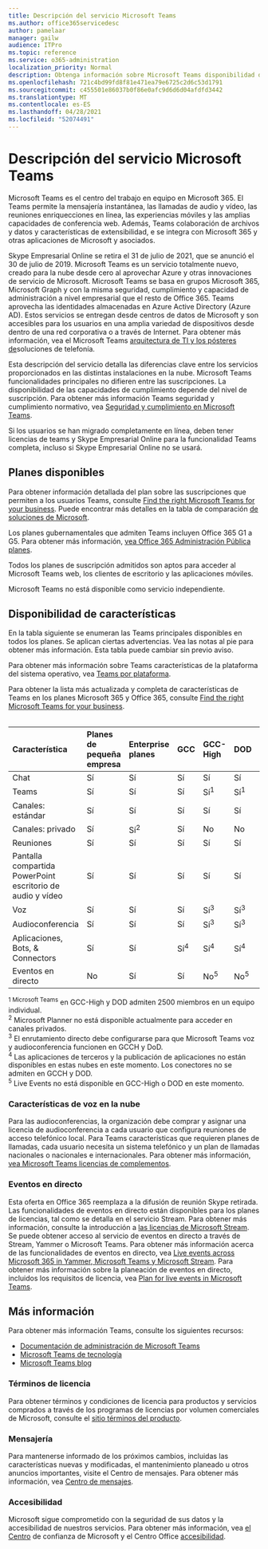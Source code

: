 ```yaml
---
title: Descripción del servicio Microsoft Teams
ms.author: office365servicedesc
author: pamelaar
manager: gailw
audience: ITPro
ms.topic: reference
ms.service: o365-administration
localization_priority: Normal
description: Obtenga información sobre Microsoft Teams disponibilidad de características y servicios en Microsoft 365 y Office 365 planes.
ms.openlocfilehash: 721c4bd99fd8f81e471ea79e6725c2d6c53d1791
ms.sourcegitcommit: c455501e86037b0f86e0afc9d6d6d04afdfd3442
ms.translationtype: MT
ms.contentlocale: es-ES
ms.lasthandoff: 04/28/2021
ms.locfileid: "52074491"
---
```

# <a name="microsoft-teams-service-description"></a>Descripción del servicio Microsoft Teams

Microsoft Teams es el centro del trabajo en equipo en Microsoft 365. El Teams permite la mensajería instantánea, las llamadas de audio y vídeo, las reuniones enriquecciones en línea, las experiencias móviles y las amplias capacidades de conferencia web. Además, Teams colaboración de archivos y datos y características de extensibilidad, e se integra con Microsoft 365 y otras aplicaciones de Microsoft y asociados.

Skype Empresarial Online se retira el 31 de julio de [](https://techcommunity.microsoft.com/t5/Microsoft-Teams-Blog/Skype-for-Business-Online-to-Be-Retired-in-2021/ba-p/777833) 2021, que se anunció el 30 de julio de 2019. Microsoft Teams es un servicio totalmente nuevo, creado para la nube desde cero al aprovechar Azure y otras innovaciones de servicio de Microsoft. Microsoft Teams se basa en grupos Microsoft 365, Microsoft Graph y con la misma seguridad, cumplimiento y capacidad de administración a nivel empresarial que el resto de Office 365. Teams aprovecha las identidades almacenadas en Azure Active Directory (Azure AD). Estos servicios se entregan desde centros de datos de Microsoft y son accesibles para los usuarios en una amplia variedad de dispositivos desde dentro de una red corporativa o a través de Internet. Para obtener más información, vea el Microsoft Teams [arquitectura de TI y los pósteres de](/microsoftteams/teams-architecture-solutions-posters)soluciones de telefonía.

Esta descripción del servicio detalla las diferencias clave entre los servicios proporcionados en las distintas instalaciones en la nube. Microsoft Teams funcionalidades principales no difieren entre las suscripciones. La disponibilidad de las capacidades de cumplimiento depende del nivel de suscripción. Para obtener más información Teams seguridad y cumplimiento normativo, vea [Seguridad y cumplimiento en Microsoft Teams](/microsoftteams/security-compliance-overview).

Si los usuarios se han migrado completamente en línea, deben tener licencias de teams y Skype Empresarial Online para la funcionalidad Teams completa, incluso si Skype Empresarial Online no se usará.

## <a name="available-plans"></a>Planes disponibles

Para obtener información detallada del plan sobre las suscripciones que permiten a los usuarios Teams, consulte [Find the right Microsoft Teams for your business](https://www.microsoft.com/microsoft-teams/compare-microsoft-teams-options). Puede encontrar más detalles en la tabla de comparación [de soluciones de Microsoft](https://go.microsoft.com/fwlink/?linkid=2139145).

Los planes gubernamentales que admiten Teams incluyen Office 365 G1 a G5. Para obtener más información, [vea Office 365 Administración Pública planes](https://www.microsoft.com/microsoft-365/government/compare-office-365-government-plans).

Todos los planes de suscripción admitidos son aptos para acceder al Microsoft Teams web, los clientes de escritorio y las aplicaciones móviles.

Microsoft Teams no está disponible como servicio independiente.

## <a name="feature-availability"></a>Disponibilidad de características

En la tabla siguiente se enumeran las Teams principales disponibles en todos los planes. Se aplican ciertas advertencias. Vea las notas al pie para obtener más información. Esta tabla puede cambiar sin previo aviso.

Para obtener más información sobre Teams características de la plataforma del sistema operativo, vea [Teams por plataforma](https://aka.ms/teamsfeaturesbyplatform).

Para obtener la lista más actualizada y completa de características de Teams en los planes Microsoft 365 y Office 365, consulte [Find the right Microsoft Teams for your business](https://www.microsoft.com/microsoft-teams/compare-microsoft-teams-options).<br><br>

| Característica | Planes de pequeña empresa | Enterprise planes | GCC | GCC- High | DOD | Planes educativos |
|:-----|:-----|:-----|:-----|:-----|:-----|:-----|
|Chat  <br/> |Sí  <br/> |Sí  <br/> |Sí  <br/> |Sí  <br/> |Sí  <br/> |Sí  <br/> |
|Teams  <br/> |Sí <br/> |Sí <br/> |Sí <br/> |Sí<sup>1</sup>  <br/> |Sí<sup>1</sup>  <br/> |Sí  <br/> |
|Canales: estándar  <br/> |Sí  <br/> |Sí  <br/> |Sí  <br/> |Sí  <br/> |Sí  <br/> |Sí  <br/> |
|Canales: privado  <br/> |Sí  <br/> |Sí<sup>2</sup>  <br/> |Sí <br/> |No  <br/> |No <br/> |Sí  <br/> |
|Reuniones  <br/> |Sí  <br/> |Sí  <br/> |Sí  <br/> |Sí  <br/> |Sí  <br/> |Sí  <br/> |
|Pantalla compartida PowerPoint escritorio de audio y vídeo <br/> |Sí  <br/> |Sí  <br/> |Sí  <br/> |Sí  <br/> |Sí  <br/> |Sí  <br/> |
|Voz  <br/> |Sí  <br/> |Sí  <br/> |Sí  <br/> |Sí<sup>3</sup>  <br/> |Sí<sup>3</sup>  <br/> |Sí  <br/> |
|Audioconferencia  <br/> |Sí  <br/> |Sí  <br/> |Sí  <br/> |Sí<sup>3</sup>  <br/> |Sí<sup>3</sup>  <br/> |Sí  <br/> |
|Aplicaciones, Bots, & Connectors  <br/> |Sí  <br/> |Sí  <br/> |Sí<sup>4</sup>  <br/> |Sí<sup>4</sup>  <br/> |Sí<sup>4</sup>  <br/> |Sí  <br/> |
|Eventos en directo  <br/> |No  <br/> |Sí  <br/> |Sí  <br/> |No<sup>5</sup>  <br/> |No<sup>5</sup>  <br/> |Sí  <br/> |

<sup>1 Microsoft Teams</sup> en GCC-High y DOD admiten 2500 miembros en un equipo individual.<br/>
<sup>2</sup> Microsoft Planner no está disponible actualmente para acceder en canales privados.<br/>
<sup>3</sup> El enrutamiento directo debe configurarse para que Microsoft Teams voz y audioconferencia funcionen en GCCH y DoD.<br/>
<sup>4</sup> Las aplicaciones de terceros y la publicación de aplicaciones no están disponibles en estas nubes en este momento. Los conectores no se admiten en GCCH y DOD.<br/>
<sup>5</sup> Live Events no está disponible en GCC-High o DOD en este momento.<br/>

### <a name="cloud-voice-features"></a>Características de voz en la nube

Para las audioconferencias, la organización debe comprar y asignar una licencia de audioconferencia a cada usuario que configura reuniones de acceso telefónico local. Para Teams características que requieren planes de llamadas, cada usuario necesita un sistema telefónico y un plan de llamadas nacionales o nacionales e internacionales. Para obtener más información, [vea Microsoft Teams licencias de complementos](/microsoftteams/teams-add-on-licensing/microsoft-teams-add-on-licensing).

### <a name="live-events"></a>Eventos en directo

Esta oferta en Office 365 reemplaza a la difusión de reunión Skype retirada. Las funcionalidades de eventos en directo están disponibles para los planes de licencias, tal como se detalla en el servicio Stream. Para obtener más información, consulte la introducción a [las licencias de Microsoft Stream](/stream/license-overview). Se puede obtener acceso al servicio de eventos en directo a través de Stream, Yammer o Microsoft Teams. Para obtener más información acerca de las funcionalidades de eventos en directo, vea [Live events across Microsoft 365 in Yammer, Microsoft Teams y Microsoft Stream](/stream/live-event-m365). Para obtener más información sobre la planeación de eventos en directo, incluidos los requisitos de licencia, vea [Plan for live events in Microsoft Teams](/microsoftteams/teams-live-events/plan-for-teams-live-events).

## <a name="learn-more"></a>Más información

Para obtener más información Teams, consulte los siguientes recursos:
 
- [Documentación de administración de Microsoft Teams](/MicrosoftTeams)
- [Microsoft Teams de tecnología](https://techcommunity.microsoft.com/t5/microsoft-teams/ct-p/MicrosoftTeams)
- [Microsoft Teams blog](https://aka.ms/TeamsBlog)

### <a name="licensing-terms"></a>Términos de licencia

Para obtener términos y condiciones de licencia para productos y servicios comprados a través de los programas de licencias por volumen comerciales de Microsoft, consulte el [sitio términos del producto](https://www.microsoft.com/licensing/terms/). 

### <a name="messaging"></a>Mensajería 

Para mantenerse informado de los próximos cambios, incluidas las características nuevas y modificadas, el mantenimiento planeado u otros anuncios importantes, visite el Centro de mensajes. Para obtener más información, vea [Centro de mensajes](/microsoft-365/admin/manage/message-center).

### <a name="accessibility"></a>Accesibilidad

Microsoft sigue comprometido con la seguridad de sus datos y la accesibilidad de nuestros servicios. Para obtener más información, vea [el Centro](https://www.microsoft.com/trust-center) de confianza de Microsoft y el Centro Office [accesibilidad](https://support.office.com/article/ecab0fcf-d143-4fe8-a2ff-6cd596bddc6d).
